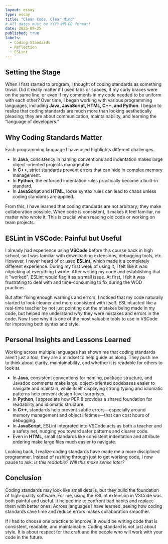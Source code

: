 ```yaml
---
layout: essay
type: essay
title: "Clean Code, Clear Mind"
# All dates must be YYYY-MM-DD format!
date: 2025-09-25
published: true
labels:
  - Coding Standards
  - Reflection
  - ESLint
---
```


## Setting the Stage
When I first started to program, I thought of coding standards as something trivial. Did it really matter if I used tabs or spaces, if my curly braces were on the same line, or even if my comments in my code needed to be uniform with each other? Over time, I began working with various programming languages, including **Java, JavaScript, HTML, C++, and Python**. I began to realize that coding standards are much more than looking aesthetically pleasing; they are about communication, maintainability, and learning the “language of developers.”  

## Why Coding Standards Matter
Each programming language I have used highlights different challenges.  
- In **Java**, consistency in naming conventions and indentation makes large object-oriented projects manageable.  
- In **C++**, strict standards prevent errors that can hide in complex memory management.  
- In **Python**, the enforced indentation rules practically become a built-in standard.  
- In **JavaScript** and **HTML**, loose syntax rules can lead to chaos unless coding standards are applied.  

From this, I have learned that coding standards are not arbitrary; they make collaboration possible. When code is consistent, it makes it feel familiar, no matter who wrote it. This is crucial when reading old code or working on team projects.  

## ESLint in VSCode: Painful but Useful
I already had experience using **VSCode** before this course back in high school, so I was familiar with downloading extensions, debugging tools, etc. However, I never heard of or used **ESLint**, which made it a completely different experience. During my first week of using it, I felt like it was nitpicking at everything I wrote. After writing my code and establishing that it "worked", ESLint would flag it as a small issue. At first, I felt it was frustrating to deal with and time-consuming to fix during the WOD practices.

But after fixing enough warnings and errors, I noticed that my code naturally started to look cleaner and more consistent with itself. ESLint acted like a real-time teacher by not just pointing out the mistakes being made in my code, but helped me understand *why* they were mistakes and errors in the code. Now I see why it is one of the most valuable tools to use in VSCode for improving both syntax and style. 

## Personal Insights and Lessons Learned
Working across multiple languages has shown me that coding standards aren’t just a tool; they are a mindset to help guide us along. They push me to think about clarity, maintainability, and whether it is readable for others to look at.  

- In **Java**, consistent conventions for naming, package structure, and Javadoc comments make large, object-oriented codebases easier to navigate and maintain, while itself displaying strong typing and idiomatic patterns help prevent design-level surprises.
- In **Python**, I appreciate how PEP 8 provides a shared foundation for readability and idiomatic structure.
- In **C++**, standards help prevent subtle errors—especially around memory management and object lifetimes—that can cost hours of debugging.
- In **JavaScript**, ESLint integrated into VSCode acts as both a teacher and a safety net, nudging you toward safer patterns and clearer code.
- Even in **HTML**, small standards like consistent indentation and attribute ordering make large files much easier to navigate.

Looking back, I realize coding standards have made me a more disciplined programmer. Instead of rushing through just to get working code, I now pause to ask: *Is this readable? Will this make sense later?*  

## Conclusion
Coding standards may look like small details, but they build the foundation of high-quality software. For me, using the ESLint extension in VSCode was both painful and useful. It helped me to confront bad habits and replace them with better ones. Across languages I have learned, seeing how coding standards save time and reduce errors makes collaboration smoother.

If I had to choose one practice to improve, it would be writing code that is consistent, readable, and maintainable. Coding standard is not just about style. It is about respect for the craft and the people who will work with your code in the future.
